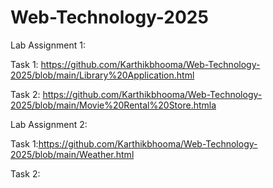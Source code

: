 # Web-Technology-2025
Lab Assignment 1:

Task 1: https://github.com/Karthikbhooma/Web-Technology-2025/blob/main/Library%20Application.html

Task 2: https://github.com/Karthikbhooma/Web-Technology-2025/blob/main/Movie%20Rental%20Store.htmla

Lab Assignment 2:

Task 1:https://github.com/Karthikbhooma/Web-Technology-2025/blob/main/Weather.html

Task 2:
